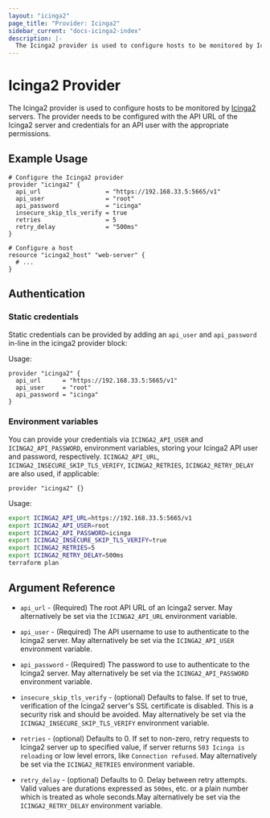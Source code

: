 ```yaml
---
layout: "icinga2"
page_title: "Provider: Icinga2"
sidebar_current: "docs-icinga2-index"
description: |-
  The Icinga2 provider is used to configure hosts to be monitored by Icinga2 servers. The provider needs to be configured with the API URL of the Icinga2 server and credentials for an API user with the appropriate permissions.
---
```



# Icinga2 Provider

The Icinga2 provider is used to configure hosts to be monitored by
[Icinga2](https://www.icinga.com/products/icinga-2/) servers. The provider
needs to be configured with the API URL of the Icinga2 server and credentials
for an API user with the appropriate permissions.

## Example Usage

```hcl
# Configure the Icinga2 provider
provider "icinga2" {
  api_url                  = "https://192.168.33.5:5665/v1"
  api_user                 = "root"
  api_password             = "icinga"
  insecure_skip_tls_verify = true
  retries                  = 5
  retry_delay              = "500ms"
}

# Configure a host
resource "icinga2_host" "web-server" {
  # ...
}
```

## Authentication

### Static credentials ###

Static credentials can be provided by adding an `api_user` and `api_password` in-line in the
icinga2 provider block:

Usage:

```hcl
provider "icinga2" {
  api_url      = "https://192.168.33.5:5665/v1"
  api_user     = "root"
  api_password = "icinga"
}
```


### Environment variables

You can provide your credentials via `ICINGA2_API_USER` and `ICINGA2_API_PASSWORD`,
environment variables, storing your Icinga2 API user and password, respectively.
`ICINGA2_API_URL`, `ICINGA2_INSECURE_SKIP_TLS_VERIFY`, `ICINGA2_RETRIES`, `ICINGA2_RETRY_DELAY` are also used, if
applicable:

```hcl
provider "icinga2" {}
```

Usage:

```sh
export ICINGA2_API_URL=https://192.168.33.5:5665/v1
export ICINGA2_API_USER=root
export ICINGA2_API_PASSWORD=icinga
export ICINGA2_INSECURE_SKIP_TLS_VERIFY=true
export ICINGA2_RETRIES=5
export ICINGA2_RETRY_DELAY=500ms
terraform plan
```

## Argument Reference

* ``api_url`` - (Required) The root API URL of an Icinga2 server. May alternatively be
  set via the ``ICINGA2_API_URL`` environment variable.

* ``api_user`` - (Required) The API username to use to
  authenticate to the Icinga2 server. May alternatively
  be set via the ``ICINGA2_API_USER`` environment variable.

* ``api_password`` - (Required) The password to use to
  authenticate to the Icinga2 server. May alternatively
  be set via the ``ICINGA2_API_PASSWORD`` environment variable.

* ``insecure_skip_tls_verify`` - (optional) Defaults to false. If set to true,
  verification of the Icinga2 server's SSL certificate is disabled. This is a security
  risk and should be avoided. May alternatively be set via the
  ``ICINGA2_INSECURE_SKIP_TLS_VERIFY`` environment variable.

* ``retries`` - (optional) Defaults to 0. If set to non-zero, retry requests to Icinga2 server up to specified
  value, if server returns `503 Icinga is reloading` or low level errors, like `Connection refused`. 
  May alternatively be set via the ``ICINGA2_RETRIES`` environment variable.

* ``retry_delay`` - (optional) Defaults to 0. Delay between retry attempts. Valid values are durations expressed as 
  `500ms`, etc. or a plain number which is treated as whole seconds.May alternatively be set via the
  ``ICINGA2_RETRY_DELAY`` environment variable.
